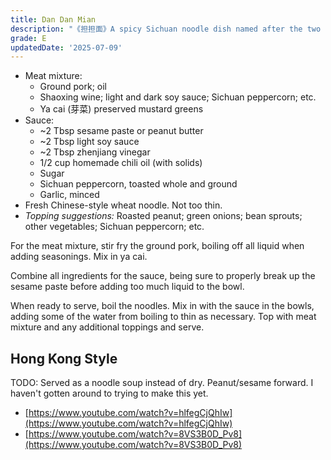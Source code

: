 ```yaml
---
title: Dan Dan Mian
description: "《担担面》A spicy Sichuan noodle dish named after the two baskets of noodles and sauce that peddlers would carry on a pole."
grade: E
updatedDate: '2025-07-09'
---
```

- Meat mixture:
    - Ground pork; oil
    - Shaoxing wine; light and dark soy sauce; Sichuan peppercorn; etc.
    - Ya cai (芽菜) preserved mustard greens
- Sauce:
    - ~2 Tbsp sesame paste or peanut butter
    - ~2 Tbsp light soy sauce
    - ~2 Tbsp zhenjiang vinegar
    - 1/2 cup homemade chili oil (with solids)
    - Sugar
    - Sichuan peppercorn, toasted whole and ground
    - Garlic, minced
- Fresh Chinese-style wheat noodle. Not too thin.
- *Topping suggestions:* Roasted peanut; green onions; bean sprouts; other vegetables; Sichuan peppercorn; etc.

For the meat mixture, stir fry the ground pork, boiling off all liquid when adding seasonings. Mix in ya cai. 

Combine all ingredients for the sauce, being sure to properly break up the sesame paste before adding too much liquid to the bowl. 

When ready to serve, boil the noodles. Mix in with the sauce in the bowls, adding some of the water from boiling to thin as necessary. Top with meat mixture and any additional toppings and serve.

## Hong Kong Style
TODO: Served as a noodle soup instead of dry. Peanut/sesame forward. I haven't gotten around to trying to make this yet. 
- [https://www.youtube.com/watch?v=hlfegCjQhIw](https://www.youtube.com/watch?v=hlfegCjQhIw)
- [https://www.youtube.com/watch?v=8VS3B0D_Pv8](https://www.youtube.com/watch?v=8VS3B0D_Pv8)